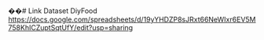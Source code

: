 ��#   Link Dataset DiyFood 
 
 https://docs.google.com/spreadsheets/d/19yYHDZP8sJRxt66NeWIxr6EV5M758KhICZuptSqtUfY/edit?usp=sharing
